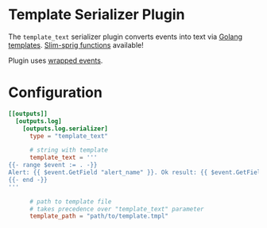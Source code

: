 # Template Serializer Plugin
The `template_text` serializer plugin converts events into text via [Golang templates](https://pkg.go.dev/text/template). [Slim-sprig functions](https://go-task.github.io/slim-sprig/) available!

Plugin uses [wrapped events](../../common/template/README.md).

# Configuration
```toml
[[outputs]]
  [outputs.log]
    [outputs.log.serializer]
      type = "template_text"

      # string with template
      template_text = '''
{{- range $event := . -}}
Alert: {{ $event.GetField "alert_name" }}. Ok result: {{ $event.GetField "ok_result" }}. Err result: {{ $event.GetField "err_result" }}
{{- end -}}
'''

      # path to template file
      # takes precedence over "template_text" parameter
      template_path = "path/to/template.tmpl"
```
